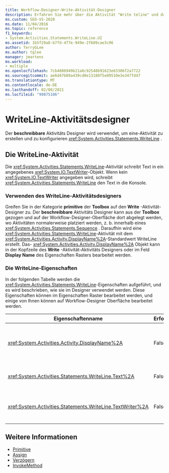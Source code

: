 ```yaml
---
title: Workflow-Designer-Write-Aktivität-Designer
description: Erfahren Sie mehr über die Aktivität "Write teline" und darüber, wie Sie mit dem Schreibweise-Aktivitäts Designer eine "Write teline"-Aktivität erstellen und konfigurieren können.
ms.custom: SEO-VS-2020
ms.date: 11/04/2016
ms.topic: reference
f1_keywords:
- System.Activities.Statements.WriteLine.UI
ms.assetid: 1b5f29a8-b7fd-477e-949e-2f689cae3c96
author: TerryGLee
ms.author: tglee
manager: jmartens
ms.workload:
- multiple
ms.openlocfilehash: 7cb4806949b21a6c92548b91623e63306f2a7722
ms.sourcegitcommit: ae6d47b09a439cd0e13180f5e89510e3e347fd47
ms.translationtype: MT
ms.contentlocale: de-DE
ms.lasthandoff: 02/08/2021
ms.locfileid: "99875106"
---
```

# <a name="writeline-activity-designer"></a>WriteLine-Aktivitätsdesigner

Der **beschreibbare** Aktivitäts Designer wird verwendet, um eine-Aktivität zu erstellen und zu konfigurieren <xref:System.Activities.Statements.WriteLine> .

## <a name="the-writeline-activity"></a>Die WriteLine-Aktivität

Die <xref:System.Activities.Statements.WriteLine>-Aktivität schreibt Text in ein angegebenes <xref:System.IO.TextWriter>-Objekt. Wenn kein <xref:System.IO.TextWriter> angegeben wird, schreibt <xref:System.Activities.Statements.WriteLine> den Text in die Konsole.

### <a name="using-the-writeline-activity-designer"></a>Verwenden des WriteLine-Aktivitätsdesigners

Greifen Sie in der Kategorie **primitive** der **Toolbox** auf den **Write** -Aktivität-Designer zu. Der **beschreibbare** Aktivitäts Designer kann aus der **Toolbox** gezogen und auf der Workflow-Designer-Oberfläche dort abgelegt werden, wo Aktivitäten normalerweise platziert werden, z. b. innerhalb eines <xref:System.Activities.Statements.Sequence> . Daraufhin wird eine <xref:System.Activities.Statements.WriteLine>-Aktivität mit dem <xref:System.Activities.Activity.DisplayName%2A>-Standardwert WriteLine erstellt. Das- <xref:System.Activities.Activity.DisplayName%2A> Objekt kann in der Kopfzeile des **Write** -Aktivität-Aktivitäts Designers oder im Feld **Display Name** des Eigenschaften Rasters bearbeitet werden.

### <a name="the-writeline-properties"></a>Die WriteLine-Eigenschaften

In der folgenden Tabelle werden die <xref:System.Activities.Statements.WriteLine>-Eigenschaften aufgeführt, und es wird beschrieben, wie sie im Designer verwendet werden. Diese Eigenschaften können im Eigenschaften Raster bearbeitet werden, und einige von Ihnen können auf Workflow-Designer Oberfläche bearbeitet werden.

|Eigenschaftenname|Erforderlich|Verbrauch|
|-|--------------|-|
|<xref:System.Activities.Activity.DisplayName%2A>|Falsch|Der Anzeigename der <xref:System.Activities.Statements.WriteLine>-Aktivität. Der Standardwert lautet WriteLine. Obwohl der <xref:System.Activities.Activity.DisplayName%2A>-Wert nicht zwingend erforderlich ist, wird empfohlen, einen Anzeigenamen zu verwenden.|
|<xref:System.Activities.Statements.WriteLine.Text%2A>|Falsch|Der zu schreibende Text. Um die-Eigenschaft festzulegen, geben Sie im **Textfeld** im **Schreib** Weise-Aktivitäts Designer oder im Eigenschaften Raster einen Visual Basic Ausdruck ein.|
|<xref:System.Activities.Statements.WriteLine.TextWriter%2A>|Falsch|Die <xref:System.IO.TextWriter>-Instanz, an die die <xref:System.Activities.Statements.WriteLine>-Aktivität den <xref:System.Activities.Statements.WriteLine.Text%2A>-Text ausgibt. Der Standardwert ist die Konsole.|

## <a name="see-also"></a>Weitere Informationen

- [Primitive](../workflow-designer/primitives-activity-designers.md)
- [Assign](../workflow-designer/assign-activity-designer.md)
- [Verzögern](../workflow-designer/delay-activity-designer.md)
- [InvokeMethod](../workflow-designer/invokemethod-activity-designer.md)
